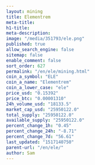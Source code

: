 ```yaml
---
layout: mining
title: Elementrem
meta-title: 
h1-title: 
meta-description: 
image: "/media/351793/ele.png"
published: true
allow_search_engine: false
sitemap: false
enable_comment: false
sort_order: 627
permalink: "/en/ele/mining.html"
coin_a_symbol: "ELE"
coin_a_name: "Elementrem"
coin_a_lower_case: "ele"
price_usd: "0.15392"
price_btc: "0.00001310"
24h_volume_usd: "18133.5"
market_cap_usd: "25950122.0"
total_supply: "25950122.0"
available_supply: "25950122.0"
percent_change_1h: "0.45"
percent_change_24h: "-8.71"
percent_change_7d: "56.61"
last_updated: "1517140750"
parent-url: "/en/ele/"
author: Sam
---
```


